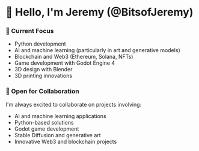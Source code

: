 # 👋 Hello, I'm Jeremy (@BitsofJeremy)

### 🔭 Current Focus
- Python development
- AI and machine learning (particularly in art and generative models)
- Blockchain and Web3 (Ethereum, Solana, NFTs)
- Game development with Godot Engine 4
- 3D design with Blender
- 3D printing innovations

### 💞️ Open for Collaboration
I'm always excited to collaborate on projects involving:
- AI and machine learning applications
- Python-based solutions
- Godot game development
- Stable Diffusion and generative art
- Innovative Web3 and blockchain projects
